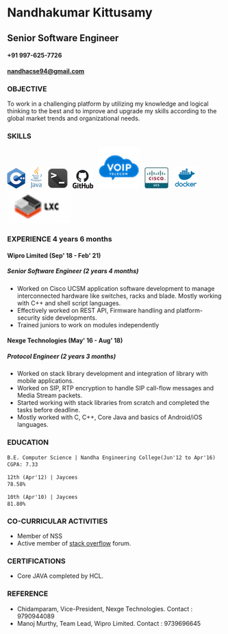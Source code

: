 # Nandhakumar Kittusamy
## Senior Software Engineer
#### +91 997-625-7726 
#### nandhacse94@gmail.com

### OBJECTIVE
To work in a challenging platform by utilizing my knowledge and logical thinking to the best and to improve and upgrade my skills according to the global market trends and organizational needs.

### SKILLS

![C++](https://github.com/Nandhacse94/Resume/blob/main/images/cpp_logo.png)   ![Java](https://github.com/Nandhacse94/Resume/blob/main/images/java_logo.png)   ![Shell script](https://github.com/Nandhacse94/Resume/blob/main/images/shell_logo.png)   ![GIT](https://github.com/Nandhacse94/Resume/blob/main/images/github_logo.png)   ![VoIP](https://github.com/Nandhacse94/Resume/blob/main/images/voip_logo.png)   ![Cisco UCS](https://github.com/Nandhacse94/Resume/blob/main/images/cisco_ucs_logo.jpg)   ![Docker](https://github.com/Nandhacse94/Resume/blob/main/images/docker_logo.png)   ![LXC](https://github.com/Nandhacse94/Resume/blob/main/images/lxc_logo.png)

### EXPERIENCE 4 years 6 months

#### Wipro Limited  (Sep' 18 - Feb' 21)
##### Senior Software Engineer (2 years 4 months)
- Worked on Cisco UCSM application software development to manage interconnected hardware like switches, racks and blade. Mostly working with C++ and shell script languages.
- Effectively worked on REST API, Firmware handling and platform-security side developments.
- Trained juniors to work on modules independently

#### Nexge Technologies  (May' 16 - Aug' 18)
##### Protocol Engineer (2 years 3 months)
- Worked on stack library development and integration of library with mobile applications.
- Worked on SIP, RTP encryption to handle SIP call-flow messages and Media Stream packets.
- Started working with stack libraries from scratch and completed the tasks before deadline.
- Mostly worked with C, C++, Core Java and basics of Android/iOS languages.

### EDUCATION

```
B.E. Computer Science | Nandha Engineering College(Jun'12 to Apr'16) 
CGPA: 7.33
```

```
12th (Apr'12) | Jaycees
78.58%
```

```
10th (Apr'10) | Jaycees
81.80%
```

### CO-CURRICULAR ACTIVITIES
- Member of NSS
- Active member of [stack overflow](https://stackoverflow.com/users/4692211/nandhakumar) forum.

### CERTIFICATIONS
- Core JAVA completed by HCL.

### REFERENCE
- Chidamparam, Vice-President, Nexge Technologies. Contact : 9790944089
- Manoj Murthy, Team Lead, Wipro Limited. Contact : 9739696645